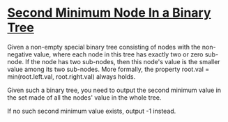 # [Second Minimum Node In a Binary Tree](https://leetcode.com/problems/second-minimum-node-in-a-binary-tree/)

Given a non-empty special binary tree consisting of nodes with the non-negative value, where each node in this tree has exactly two or zero sub-node. If the node has two sub-nodes, then this node's value is the smaller value among its two sub-nodes. More formally, the property root.val = min(root.left.val, root.right.val) always holds.  

Given such a binary tree, you need to output the second minimum value in the set made of all the nodes' value in the whole tree.  

If no such second minimum value exists, output -1 instead.  
